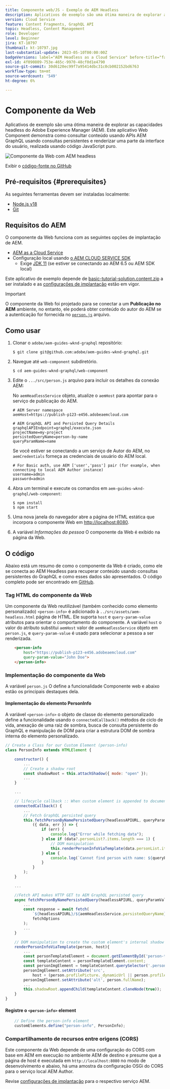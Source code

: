 ```yaml
---
title: Componente web/JS - Exemplo de AEM Headless
description: Aplicativos de exemplo são uma ótima maneira de explorar as capacidades headless do Adobe Experience Manager (AEM). Este aplicativo Web Component/JS demonstra como consultar conteúdo usando APIs AEM GraphQL usando consultas persistentes.
version: Cloud Service
feature: Content Fragments, GraphQL API
topic: Headless, Content Management
role: Developer
level: Beginner
jira: KT-10797
thumbnail: kt-10797.jpg
last-substantial-update: 2023-05-10T00:00:00Z
badgeVersions: label="AEM Headless as a Cloud Service" before-title="false"
exl-id: 4f090809-753e-465c-9970-48cf0d1e4790
source-git-commit: 30d6120ec99f7a95414dbc31c0cb002152bd6763
workflow-type: tm+mt
source-wordcount: '549'
ht-degree: 6%

---
```


# Componente da Web

Aplicativos de exemplo são uma ótima maneira de explorar as capacidades headless do Adobe Experience Manager (AEM). Este aplicativo Web Component demonstra como consultar conteúdo usando APIs AEM GraphQL usando consultas persistentes e renderizar uma parte da interface do usuário, realizada usando código JavaScript puro.

![Componente da Web com AEM headless](./assets/web-component/web-component.png)

Exibir o [código-fonte no GitHub](https://github.com/adobe/aem-guides-wknd-graphql/tree/main/web-component)

## Pré-requisitos {#prerequisites}

As seguintes ferramentas devem ser instaladas localmente:

+ [Node.js v18](https://nodejs.org/en/)
+ [Git](https://git-scm.com/)

## Requisitos do AEM

O componente da Web funciona com as seguintes opções de implantação de AEM.

+ [AEM as a Cloud Service](https://experienceleague.adobe.com/docs/experience-manager-cloud-service/content/implementing/deploying/overview.html?lang=pt-BR)
+ Configuração local usando [o AEM CLOUD SERVICE SDK](https://experienceleague.adobe.com/docs/experience-manager-learn/cloud-service/local-development-environment-set-up/overview.html?lang=pt-BR)
   + Exige [JDK 11](https://experience.adobe.com/#/downloads/content/software-distribution/en/general.html?1_group.propertyvalues.property=.%2Fjcr%3Acontent%2Fmetadata%2Fdc%3AsoftwareType&amp;1_group.propertyvalues.operation=equals&amp;1_group.propertyvalues.0_values=software-type%3Atooling&amp;fulltext=Oracle%7E+JDK%7E+11%7E&amp;orderby=%40jcr%3Acontent%2Fjcr%3AlastModified&amp;orderby.sort=desc&amp;layout=list&amp;p.offset=0&amp;p.limit=11) (se estiver se conectando ao AEM 6.5 ou AEM SDK local)

Este aplicativo de exemplo depende de [basic-tutorial-solution.content.zip](../multi-step/assets/explore-graphql-api/basic-tutorial-solution.content.zip) a ser instalado e as [configurações de implantação](../deployment/web-component.md) estão em vigor.


>[!IMPORTANT]
>
>O componente da Web foi projetado para se conectar a um __Publicação no AEM__ ambiente, no entanto, ele poderá obter conteúdo do autor do AEM se a autenticação for fornecida no [`person.js`](https://github.com/adobe/aem-guides-wknd-graphql/blob/main/web-component/src/person.js#L11) arquivo.

## Como usar

1. Clonar o `adobe/aem-guides-wknd-graphql` repositório:

   ```shell
   $ git clone git@github.com:adobe/aem-guides-wknd-graphql.git
   ```

1. Navegue até `web-component` subdiretório.

   ```shell
   $ cd aem-guides-wknd-graphql/web-component
   ```

1. Edite o `.../src/person.js` arquivo para incluir os detalhes da conexão AEM:

   No `aemHeadlessService` objeto, atualize o `aemHost` para apontar para o serviço de publicação do AEM.

   ```plain
   # AEM Server namespace
   aemHost=https://publish-p123-e456.adobeaemcloud.com
   
   # AEM GraphQL API and Persisted Query Details
   graphqlAPIEndpoint=graphql/execute.json
   projectName=my-project
   persistedQueryName=person-by-name
   queryParamName=name
   ```

   Se você estiver se conectando a um serviço de Autor do AEM, no `aemCredentials` forneça as credenciais de usuário do AEM local.

   ```plain
   # For Basic auth, use AEM ['user','pass'] pair (for example, when connecting to local AEM Author instance)
   username=admin
   password=admin
   ```

1. Abra um terminal e execute os comandos em `aem-guides-wknd-graphql/web-component`:

   ```shell
   $ npm install
   $ npm start
   ```

1. Uma nova janela do navegador abre a página de HTML estática que incorpora o componente Web em [http://localhost:8080](http://localhost:8080).
1. A variável _Informações da pessoa_ O componente da Web é exibido na página da Web.

## O código

Abaixo está um resumo de como o componente da Web é criado, como ele se conecta ao AEM Headless para recuperar conteúdo usando consultas persistentes do GraphQL e como esses dados são apresentados. O código completo pode ser encontrado em [GitHub](https://github.com/adobe/aem-guides-wknd-graphql/tree/main/web-component).

### Tag HTML do componente da Web

Um componente da Web reutilizável (também conhecido como elemento personalizado) `<person-info>` é adicionado à `../src/assets/aem-headless.html` página de HTML. Ele suporta `host` e `query-param-value` atributos para orientar o comportamento do componente. A variável `host` o valor do atributo substitui `aemHost` valor de `aemHeadlessService` objeto em `person.js`, e `query-param-value` é usado para selecionar a pessoa a ser renderizada.

```html
    <person-info 
        host="https://publish-p123-e456.adobeaemcloud.com"
        query-param-value="John Doe">
    </person-info>
```

### Implementação do componente da Web

A variável `person.js` O define a funcionalidade Componente web e abaixo estão os principais destaques dela.

#### Implementação do elemento PersonInfo

A variável `<person-info>` o objeto de classe do elemento personalizado define a funcionalidade usando o `connectedCallback()` métodos de ciclo de vida, anexação de uma raiz de sombra, busca de consulta persistente do GraphQL e manipulação de DOM para criar a estrutura DOM de sombra interna do elemento personalizado.

```javascript
// Create a Class for our Custom Element (person-info)
class PersonInfo extends HTMLElement {

    constructor() {
        ...
        // Create a shadow root
        const shadowRoot = this.attachShadow({ mode: "open" });
        ...
    }

    ...

    // lifecycle callback :: When custom element is appended to document
    connectedCallback() {
        ...
        // Fetch GraphQL persisted query
        this.fetchPersonByNamePersistedQuery(headlessAPIURL, queryParamValue).then(
            ({ data, err }) => {
                if (err) {
                    console.log("Error while fetching data");
                } else if (data?.personList?.items.length === 1) {
                    // DOM manipulation
                    this.renderPersonInfoViaTemplate(data.personList.items[0], host);
                } else {
                    console.log(`Cannot find person with name: ${queryParamValue}`);
                }
            }
        );
    }

    ...

    //Fetch API makes HTTP GET to AEM GraphQL persisted query
    async fetchPersonByNamePersistedQuery(headlessAPIURL, queryParamValue) {
        ...
        const response = await fetch(
            `${headlessAPIURL}/${aemHeadlessService.persistedQueryName}${encodedParam}`,
            fetchOptions
        );
        ...
    }

    // DOM manipulation to create the custom element's internal shadow DOM structure
    renderPersonInfoViaTemplate(person, host){
        ...
        const personTemplateElement = document.getElementById('person-template');
        const templateContent = personTemplateElement.content;
        const personImgElement = templateContent.querySelector('.person_image');
        personImgElement.setAttribute('src',
            host + (person.profilePicture._dynamicUrl || person.profilePicture._path));
        personImgElement.setAttribute('alt', person.fullName);
        ...
        this.shadowRoot.appendChild(templateContent.cloneNode(true));
    }
}
```

#### Registre o `<person-info>` element

```javascript
    // Define the person-info element
    customElements.define("person-info", PersonInfo);
```

### Compartilhamento de recursos entre origens (CORS)

Este componente da Web depende de uma configuração do CORS com base em AEM em execução no ambiente AEM de destino e presume que a página de host é executada em `http://localhost:8080` no modo de desenvolvimento e abaixo, há uma amostra da configuração OSGi do CORS para o serviço local AEM Author.

Revise [configurações de implantação](../deployment/web-component.md) para o respectivo serviço AEM.
